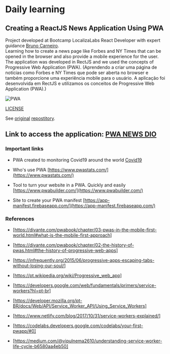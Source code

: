 # Daily learning

## Creating a ReactJS News Application Using PWA

Project developed at Bootcamp LocalizaLabs React Developer with expert guidance [Bruno Carneiro](https://github.com/Tautorn "Bruno Carneiro").</br>
Learning how to create a news page like Forbes and NY Times that can be opened in the browser and also provide a mobile experience for the user. The application was developed in RectJS and we used the concepts of Progressive Web Application (PWA).
(Aprendendo a criar uma página de notícias como Forbes e NY Times que pode ser aberta no browser e também proporcione uma experiência mobile para o usuário. A aplicação foi desenvolvida em RectJS e utilizamos os conceitos de Progressive Web Application (PWA).)

![PWA](./docs/finished.png)

[LICENSE](/LICENSE)

See [original](https://github.com/Tautorn/pwa-news-dio) [repostitory](https://github.com/Tautorn/pwa-news-api).

## Link to access the application: [PWA NEWS DIO](https://pwa-news-dio.netlify.app/)

### Important links

- PWA created to monitoring Covid19 around the world
[Covid19](https://covid19pwa.netlify.app/)

- Who's use PWA [https://www.pwastats.com/](https://www.pwastats.com/)

- Tool to turn your website in a PWA. Quickly and easily
[https://www.pwabuilder.com/](https://www.pwabuilder.com/)

- Site to create your PWA manifest
[https://app-manifest.firebaseapp.com/](https://app-manifest.firebaseapp.com/)

### References

- [https://divante.com/pwabook/chapter/03-pwas-in-the-mobile-first-world.html#what-is-the-mobile-first-approach]

- [https://divante.com/pwabook/chapter/02-the-history-of-pwas.html#the-history-of-progressive-web-apps]

- [https://infrequently.org/2015/06/progressive-apps-escaping-tabs-without-losing-our-soul/]

- [https://pt.wikipedia.org/wiki/Progressive_web_app]

- [https://developers.google.com/web/fundamentals/primers/service-workers?hl=pt-br]

- [https://developer.mozilla.org/pt-BR/docs/Web/API/Service_Worker_API/Using_Service_Workers]

- [https://www.netlify.com/blog/2017/10/31/service-workers-explained/]

- [https://codelabs.developers.google.com/codelabs/your-first-pwapp/#0]

- [https://medium.com/@vipulnema2610/understanding-service-worker-life-cycle-b6580aa4eb50]
